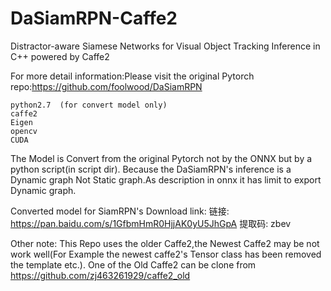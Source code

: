# DaSiamRPN-Caffe2
Distractor-aware Siamese Networks for Visual Object Tracking Inference in C++ powered by Caffe2

For more detail information:Please visit the original Pytorch repo:https://github.com/foolwood/DaSiamRPN

    python2.7  (for convert model only)
    caffe2
    Eigen
    opencv
    CUDA
The Model is Convert from the original Pytorch not by the ONNX but by a python script(in script dir).  Because the DaSiamRPN's inference is a Dynamic graph Not Static graph.As description in onnx it has limit to export Dynamic graph.

Converted model for SiamRPN's Download link:
链接: https://pan.baidu.com/s/1GfbmHmR0HjjAK0yU5JhGpA 提取码: zbev

Other note: This Repo uses the older Caffe2,the Newest Caffe2 may be not work well(For Example the newest caffe2's Tensor class has been removed the template etc.).
One of the Old Caffe2 can be clone from https://github.com/zj463261929/caffe2_old



